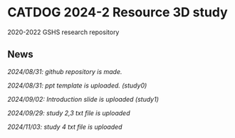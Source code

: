 # CATDOG 2024-2 Resource 3D study
2020-2022 GSHS research repository

## News 
*2024/08/31: github repository is made.*

*2024/08/31: ppt template is uploaded. (study0)*

*2024/09/02: Introduction slide is uploaded (study1)*

*2024/09/29: study 2,3 txt file is uploaded*

*2024/11/03: study 4 txt file is uploaded*
